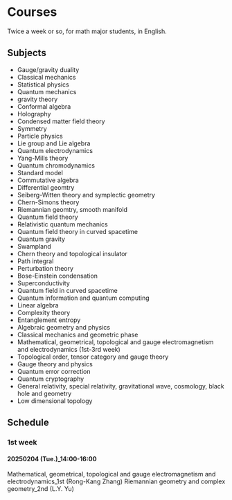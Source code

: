 # Courses

Twice a week or so, for math major students, in English.

## Subjects

* Gauge/gravity duality
* Classical mechanics
* Statistical physics
* Quantum mechanics
* gravity theory
* Conformal algebra
* Holography
* Condensed matter field theory
* Symmetry
* Particle physics
* Lie group and Lie algebra
* Quantum electrodynamics
* Yang-Mills theory
* Quantum chromodynamics
* Standard model
* Commutative algebra
* Differential geomtry
* Seiberg-Witten theory and symplectic geometry
* Chern-Simons theory
* Riemannian geomtry, smooth manifold
* Quantum field theory
* Relativistic quantum mechanics
* Quantum field theory in curved spacetime
* Quantum gravity
* Swampland
* Chern theory and topological insulator
* Path integral
* Perturbation theory
* Bose-Einstein condensation
* Superconductivity
* Quantum field in curved spacetime
* Quantum information and quantum computing
* Linear algebra
* Complexity theory
* Entanglement entropy
* Algebraic geometry and physics
* Classical mechanics and geometric phase
* Mathematical, geometrical, topological and gauge electromagnetism and electrodynamics (1st-3rd week)
* Topological order, tensor category and gauge theory
* Gauge theory and physics
* Quantum error correction
* Quantum cryptography
* General relativity, special relativity, gravitational wave, cosmology, black hole and geometry
* Low dimensional topology

## Schedule

### 1st week

#### 20250204 (Tue.)\_14:00-16:00

Mathematical, geometrical, topological and gauge electromagnetism and electrodynamics\_1st (Rong-Kang Zhang)
Riemannian geometry and complex geometry\_2nd (L.Y. Yu)
